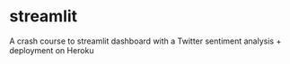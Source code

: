 # streamlit
A crash course to streamlit dashboard with a Twitter sentiment analysis + deployment on Heroku
